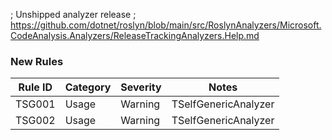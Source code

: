 ﻿; Unshipped analyzer release
; https://github.com/dotnet/roslyn/blob/main/src/RoslynAnalyzers/Microsoft.CodeAnalysis.Analyzers/ReleaseTrackingAnalyzers.Help.md



### New Rules

Rule ID | Category | Severity | Notes
--------|----------|----------|-------
TSG001  | Usage    | Warning  | TSelfGenericAnalyzer
TSG002  | Usage    | Warning  | TSelfGenericAnalyzer